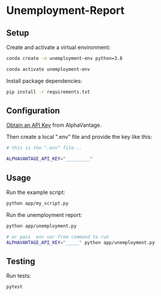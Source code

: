 # Unemployment-Report

## Setup
Create and activate a virtual environment:

```sh
conda create -n unemployment-env python=3.8

conda activate unemployment-env
```
Install package dependencies:

```sh
pip install -r requirements.txt
```
## Configuration

[Obtain an API Key](https://www.alphavantage.co/support/#api-key) from AlphaVantage.

Then create a local ".env" file and provide the key like this:

```sh
# this is the ".env" file...

ALPHAVANTAGE_API_KEY="_________"
```
## Usage

Run the example script:

```sh
python app/my_script.py
```

Run the unemployment report:

```sh
python app/unemployment.py
```

```sh
# or pass  env var from command to run
ALPHAVANTAGE_API_KEY="_____" python app/unemployment.py
```

## Testing
Run tests:

```sh
pytest
```

